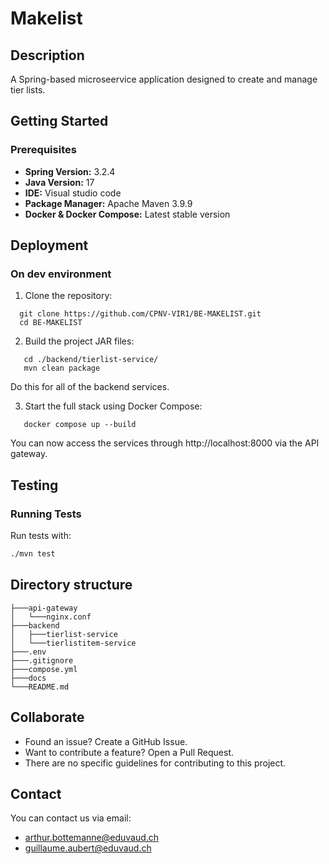# Makelist

## Description

A Spring-based microseervice application designed to create and manage tier lists.

## Getting Started

### Prerequisites

* **Spring Version:** 3.2.4
* **Java Version:** 17
* **IDE:** Visual studio code
* **Package Manager:** Apache Maven 3.9.9
* **Docker & Docker Compose:** Latest stable version

## Deployment

### On dev environment

1. Clone the repository:

```
  git clone https://github.com/CPNV-VIR1/BE-MAKELIST.git
  cd BE-MAKELIST
```
2. Build the project JAR files:

```
   cd ./backend/tierlist-service/
   mvn clean package
```

Do this for all of the backend services.

3. Start the full stack using Docker Compose:

```
   docker compose up --build
```

You can now access the services through http://localhost:8000 via the API gateway.

## Testing

### Running Tests

Run tests with:

```bash
./mvn test
```

## Directory structure

```shell
├───api-gateway
│   └───nginx.conf
├───backend
│   ├───tierlist-service
│   └───tierlistitem-service
├───.env
├───.gitignore
├───compose.yml
├───docs
└───README.md
```

## Collaborate

- Found an issue? Create a GitHub Issue.
- Want to contribute a feature? Open a Pull Request.
- There are no specific guidelines for contributing to this project.

## Contact

You can contact us via email:

- arthur.bottemanne@eduvaud.ch
- guillaume.aubert@eduvaud.ch
